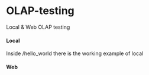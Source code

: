 # OLAP-testing
Local &amp; Web OLAP testing

#### Local
Inside /hello_world there is the working example of local

#### Web
